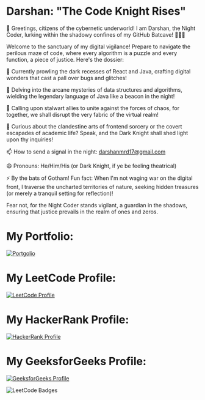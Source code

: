 
# Darshan: "The Code Knight Rises"
🦇 Greetings, citizens of the cybernetic underworld! I am Darshan, the Night Coder, lurking within the shadowy confines of my GitHub Batcave! 👨‍💻✨

Welcome to the sanctuary of my digital vigilance! Prepare to navigate the perilous maze of code, where every algorithm is a puzzle and every function, a piece of justice. Here's the dossier:

🔭 Currently prowling the dark recesses of React and Java, crafting digital wonders that cast a pall over bugs and glitches!

🌱 Delving into the arcane mysteries of data structures and algorithms, wielding the legendary language of Java like a beacon in the night!

👯 Calling upon stalwart allies to unite against the forces of chaos, for together, we shall disrupt the very fabric of the virtual realm!

💬 Curious about the clandestine arts of frontend sorcery or the covert escapades of academic life? Speak, and the Dark Knight shall shed light upon thy inquiries!

📫 How to send a signal in the night: darshanmrd17@gmail.com

😄 Pronouns: He/Him/His (or Dark Knight, if ye be feeling theatrical)

⚡ By the bats of Gotham! Fun fact: When I'm not waging war on the digital front, I traverse the uncharted territories of nature, seeking hidden treasures (or merely a tranquil setting for reflection)!


Fear not, for the Night Coder stands vigilant, a guardian in the shadows, ensuring that justice prevails in the realm of ones and zeros.
# My Portfolio:
[![Portgolio](https://img.shields.io/badge/Darshan's-Portfolio-red?style=flat)](https://darshanmportfoliyo.netlify.app/)

# My LeetCode Profile:

[![LeetCode Profile](https://img.shields.io/badge/LeetCode-DARSHANm17-blue?style=flat&logo=leetcode)](https://leetcode.com/DARSHANm17/)
# My HackerRank Profile:

[![HackerRank Profile](https://img.shields.io/badge/HackerRank-darshanmrd17-brightgreen?style=flat&logo=hackerrank)](https://www.hackerrank.com/darshanmrd17)

# My GeeksforGeeks Profile:

[![GeeksforGeeks Profile](https://img.shields.io/badge/GeeksforGeeks-darshan9jjj-orange?style=flat&logo=geeksforgeeks)](https://auth.geeksforgeeks.org/user/darshan9jjj/profile)

<img src="https://leetcode-badge-showcase.vercel.app/api?username={DARSHANm17}" alt="LeetCode Badges"/>
